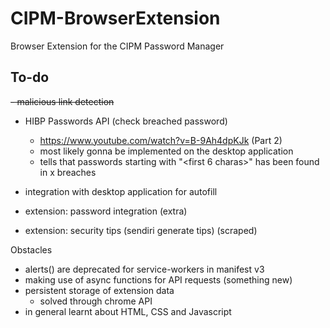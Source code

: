 # CIPM-BrowserExtension
Browser Extension for the CIPM Password Manager

## To-do
~~- malicious link detection~~


- HIBP Passwords API (check breached password)
    - https://www.youtube.com/watch?v=B-9Ah4dpKJk (Part 2)
    - most likely gonna be implemented on the desktop application
    - tells that passwords starting with "<first 6 charas>" has been found in x breaches
- integration with desktop application for autofill


- extension: password integration (extra)
- extension: security tips (sendiri generate tips) (scraped)

Obstacles
- alerts() are deprecated for service-workers in manifest v3
- making use of async functions for API requests (something new)
- persistent storage of extension data
    - solved through chrome API
- in general learnt about HTML, CSS and Javascript